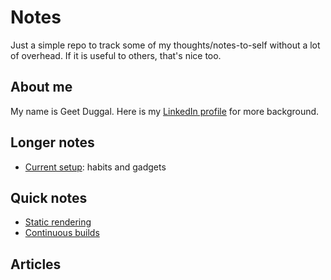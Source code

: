 # Notes
Just a simple repo to track some of my thoughts/notes-to-self without a lot of overhead.
If it is useful to others, that's nice too.

## About me

My name is Geet Duggal.  Here is my [LinkedIn profile](www.linkedin.com/in/geet-duggal-14321330) for more background.

## Longer notes

* [Current setup](current-setup.md): habits and gadgets

## Quick notes

* [Static rendering](static-rendering.md)
* [Continuous builds](continuous-builds.md)

## Articles


